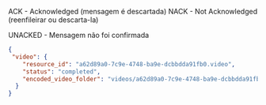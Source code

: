 ACK - Acknowledged (mensagem é descartada)
NACK - Not Acknowledged (reenfileirar ou descarta-la)

UNACKED - Mensagem não foi confirmada


```json
{
 "video": {
    "resource_id": "a62d89a0-7c9e-4748-ba9e-dcbbdda91fb0.video",
    "status": "completed",
    "encoded_video_folder": "videos/a62d89a0-7c9e-4748-ba9e-dcbbdda91fb0/mpeg-dash"
  }
}
```